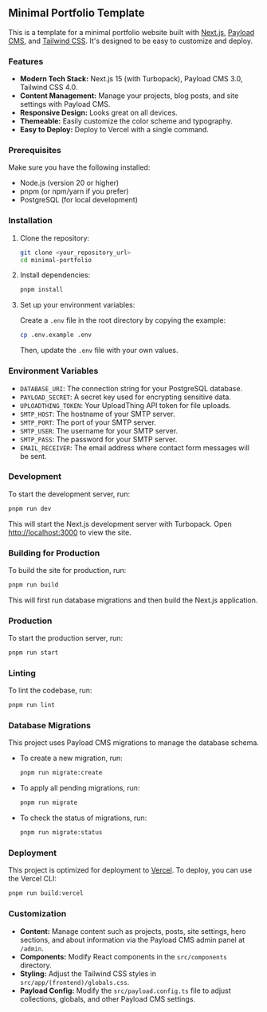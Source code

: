 ## Minimal Portfolio Template

This is a template for a minimal portfolio website built with [Next.js](https://nextjs.org/), [Payload CMS](https://payloadcms.com/), and [Tailwind CSS](https://tailwindcss.com/). It's designed to be easy to customize and deploy.

### Features

*   **Modern Tech Stack:** Next.js 15 (with Turbopack), Payload CMS 3.0, Tailwind CSS 4.0.
*   **Content Management:** Manage your projects, blog posts, and site settings with Payload CMS.
*   **Responsive Design:** Looks great on all devices.
*   **Themeable:** Easily customize the color scheme and typography.
*   **Easy to Deploy:** Deploy to Vercel with a single command.

### Prerequisites

Make sure you have the following installed:

*   Node.js (version 20 or higher)
*   pnpm (or npm/yarn if you prefer)
*   PostgreSQL (for local development)

### Installation

1.  Clone the repository:

    ```bash
    git clone <your_repository_url>
    cd minimal-portfolio
    ```

2.  Install dependencies:

    ```bash
    pnpm install
    ```

3.  Set up your environment variables:

    Create a `.env` file in the root directory by copying the example:

    ```bash
    cp .env.example .env
    ```

    Then, update the `.env` file with your own values.

### Environment Variables

*   `DATABASE_URI`: The connection string for your PostgreSQL database.
*   `PAYLOAD_SECRET`: A secret key used for encrypting sensitive data.
*   `UPLOADTHING_TOKEN`: Your UploadThing API token for file uploads.
*   `SMTP_HOST`: The hostname of your SMTP server.
*   `SMTP_PORT`: The port of your SMTP server.
*   `SMTP_USER`: The username for your SMTP server.
*   `SMTP_PASS`: The password for your SMTP server.
*   `EMAIL_RECEIVER`: The email address where contact form messages will be sent.

### Development

To start the development server, run:

```bash
pnpm run dev
```

This will start the Next.js development server with Turbopack. Open [http://localhost:3000](http://localhost:3000) to view the site.

### Building for Production

To build the site for production, run:

```bash
pnpm run build
```

This will first run database migrations and then build the Next.js application.

### Production

To start the production server, run:

```bash
pnpm run start
```

### Linting

To lint the codebase, run:

```bash
pnpm run lint
```

### Database Migrations

This project uses Payload CMS migrations to manage the database schema.

*   To create a new migration, run:

    ```bash
    pnpm run migrate:create
    ```

*   To apply all pending migrations, run:

    ```bash
    pnpm run migrate
    ```

*   To check the status of migrations, run:

    ```bash
    pnpm run migrate:status
    ```

### Deployment

This project is optimized for deployment to [Vercel](https://vercel.com/). To deploy, you can use the Vercel CLI:

```bash
pnpm run build:vercel
```

### Customization

*   **Content:** Manage content such as projects, posts, site settings, hero sections, and about information via the Payload CMS admin panel at `/admin`.
*   **Components:** Modify React components in the `src/components` directory.
*   **Styling:** Adjust the Tailwind CSS styles in `src/app/(frontend)/globals.css`.
*   **Payload Config:** Modify the `src/payload.config.ts` file to adjust collections, globals, and other Payload CMS settings.